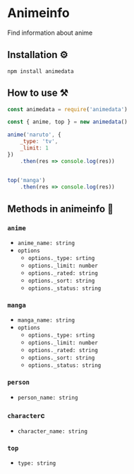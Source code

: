 # Animeinfo
Find information about anime

## Installation ⚙️
`npm install animedata`

## How to use ⚒️

```javascript
const animedata = require('animedata')

const { anime, top } = new animedata()

anime('naruto', {
	_type: 'tv',
	_limit: 1
})
	.then(res => console.log(res))


top('manga')
	.then(res => console.log(res))
```

## Methods in animeinfo 🧐
### ```anime```
- `anime_name: string`
- `options`
	- `options._type: srting`
	-  `options._limit: number`
	- `options._rated: string`
	- `options._sort: string`
	- `options._status: string`

### ```manga```
- `manga_name: string`
- `options`
	- `options._type: srting`
	-  `options._limit: number`
	- `options._rated: string`
	- `options._sort: string`
	- `options._status: string`

### ```person```
- `person_name: string`


### ```character```c
- `character_name: string`

### ```top```
- `type: string`
